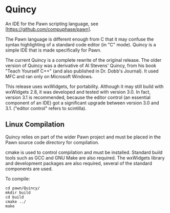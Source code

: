# Quincy
An IDE for the Pawn scripting language, see [https://github.com/compuphase/pawn].

The Pawn language is different enough from C that it may confuse the syntax highlighting of a standard code editor (in "C" mode). Quincy is a simple IDE that is made specifically for Pawn.

The current Quincy is a complete rewrite of the original release. The older version of Quincy was a derivative of Al Stevens' Quincy, from his book "Teach Yourself C++" (and also published in Dr. Dobb's Journal). It used MFC and ran only on Microsoft Windows.

This release uses wxWidgets, for portability. Although it may still build with wxWidgets 2.8, it was developed and tested with version 3.0. In fact, version 3.1 is recommended, because the editor control (an essential component of an IDE) got a significant upgrade between version 3.0 and 3.1. ("editor control" refers to scintilla).

## Linux Compilation

Quincy relies on part of the wider Pawn project and must be placed in the Pawn source code directory for compilation.

cmake is used to control compilation and must be installed. Standard build tools such as GCC and GNU Make are also required. The wxWidgets library and development packages are also required, several of the standard components are used.

To compile:
```
cd pawn/Quincy/
mkdir build
cd build
cmake ../
make
```

